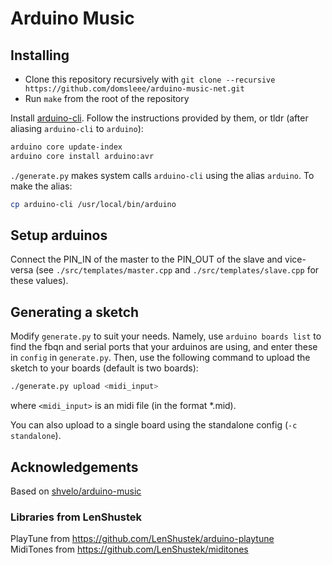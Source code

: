 Arduino Music
===

## Installing

- Clone this repository recursively with `git clone --recursive https://github.com/domsleee/arduino-music-net.git`
- Run `make` from the root of the repository

Install [arduino-cli](https://github.com/arduino/arduino-cli). Follow the instructions provided by them, or tldr (after aliasing `arduino-cli` to `arduino`):

~~~bash
arduino core update-index
arduino core install arduino:avr
~~~

`./generate.py` makes system calls `arduino-cli` using the alias `arduino`. To make the alias:

~~~bash
cp arduino-cli /usr/local/bin/arduino
~~~

## Setup arduinos
Connect the PIN_IN of the master to the PIN_OUT of the slave and vice-versa (see `./src/templates/master.cpp` and `./src/templates/slave.cpp` for these values).

## Generating a sketch
Modify `generate.py` to suit your needs. Namely, use `arduino boards list` to find the fbqn and serial ports that your arduinos are using, and enter these in `config` in `generate.py`. Then, use the following command to upload the sketch to your boards (default is two boards):

~~~bash
./generate.py upload <midi_input>
~~~

where `<midi_input>` is an midi file (in the format *.mid).

You can also upload to a single board using the standalone config (`-c standalone`).

## Acknowledgements
Based on [shvelo/arduino-music](https://github.com/shvelo/arduino-music)

### Libraries from LenShustek
PlayTune from https://github.com/LenShustek/arduino-playtune   
MidiTones from https://github.com/LenShustek/miditones
